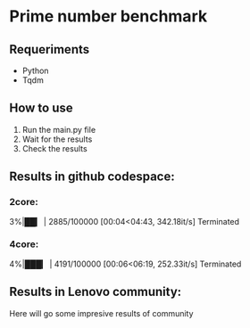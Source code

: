 # Prime number benchmark

## Requeriments
* Python
* Tqdm
## How to use
1. Run the main.py file
2. Wait for the results
3. Check the results

## Results in github codespace:
### 2core:
  3%|██▎                                                                           | 2885/100000 [00:04<04:43, 342.18it/s]
  Terminated
### 4core:
  4%|███▎                                                                          | 4191/100000 [00:06<06:19, 252.33it/s]
  Terminated
## Results in Lenovo community:
Here will go some impresive results of community
